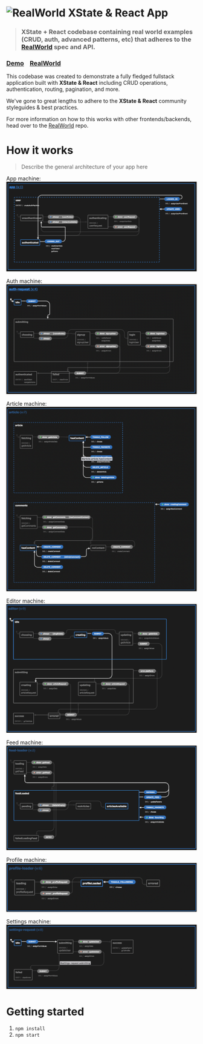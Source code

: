 # ![RealWorld XState & React App](logo.png)

> ### XState + React codebase containing real world examples (CRUD, auth, advanced patterns, etc) that adheres to the [RealWorld](https://github.com/gothinkster/realworld) spec and API.


### [Demo](https://github.com/gothinkster/realworld)&nbsp;&nbsp;&nbsp;&nbsp;[RealWorld](https://github.com/gothinkster/realworld)


This codebase was created to demonstrate a fully fledged fullstack application built with **XState & React** including CRUD operations, authentication, routing, pagination, and more.

We've gone to great lengths to adhere to the **XState & React** community styleguides & best practices.

For more information on how to this works with other frontends/backends, head over to the [RealWorld](https://github.com/gothinkster/realworld) repo.


# How it works

> Describe the general architecture of your app here

App machine:
![app state machine](./docs/app-machine.png)

Auth machine:
![auth state machine](./docs/auth-machine.png)

Article machine:
![article state machine](./docs/article-machine.png)

Editor machine:
![editor state machine](./docs/editor-machine.png)

Feed machine:
![feed state machine](./docs/feed-machine.png)

Profile machine:
![profile state machine](./docs/profile-machine.png)

Settings machine:
![settings state machine](./docs/settings-machine.png)


# Getting started

1. `npm install`
2. `npm start`
